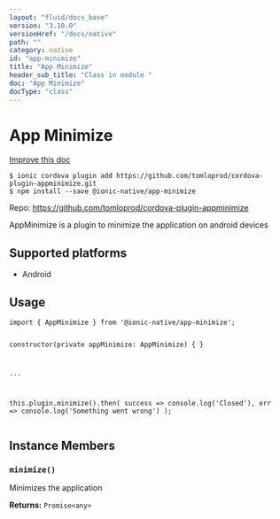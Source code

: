 ```yaml
---
layout: "fluid/docs_base"
version: "3.10.0"
versionHref: "/docs/native"
path: ""
category: native
id: "app-minimize"
title: "App Minimize"
header_sub_title: "Class in module "
doc: "App Minimize"
docType: "class"
---
```


<h1 class="api-title">App Minimize</h1>

<a class="improve-v2-docs" href="http://github.com/driftyco/ionic-native/edit/master/src/@ionic-native/plugins/app-minimize/index.ts#L1">
  Improve this doc
</a>






<pre><code class="nohighlight">$ ionic cordova plugin add https://github.com/tomloprod/cordova-plugin-appminimize.git
$ npm install --save @ionic-native/app-minimize
</code></pre>
<p>Repo:
  <a href="https://github.com/tomloprod/cordova-plugin-appminimize">
    https://github.com/tomloprod/cordova-plugin-appminimize
  </a>
</p>


<p>AppMinimize is a plugin to minimize the application on android devices</p>




<h2>Supported platforms</h2>
<ul>
  <li>Android</li>
</ul>






<h2>Usage</h2>
<pre><code class="lang-typescript">import { AppMinimize } from &#39;@ionic-native/app-minimize&#39;;


constructor(private appMinimize: AppMinimize) { }

...

this.plugin.minimize().then(
  success =&gt; console.log(&#39;Closed&#39;),
  err =&gt; console.log(&#39;Something went wrong&#39;)
);
</code></pre>








<h2>Instance Members</h2>
<h3><a class="anchor" name="minimize" href="#minimize"></a><code>minimize()</code></h3>


Minimizes the application


<div class="return-value" markdown="1">
  <i class="icon ion-arrow-return-left"></i>
  <b>Returns:</b> <code>Promise&lt;any&gt;</code> 
</div>





